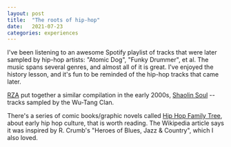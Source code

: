 ```yaml
---
layout: post
title:  "The roots of hip-hop"
date:   2021-07-23
categories: experiences
---
```


I've been listening to an awesome Spotify playlist of tracks that were later sampled by hip-hop artists: "Atomic Dog", "Funky Drummer", et al. The music spans several genres, and almost all of it is great. I've enjoyed the history lesson, and it's fun to be reminded of the hip-hop tracks that came later.

[RZA](https://en.wikipedia.org/wiki/RZA) put together a similar compilation in the early 2000s, [Shaolin Soul](https://en.wikipedia.org/wiki/Shaolin_Soul) -- tracks sampled by the Wu-Tang Clan.

There's a series of comic books/graphic novels called [Hip Hop Family Tree](https://en.wikipedia.org/wiki/Hip_Hop_Family_Tree), about early hip hop culture, that is worth reading. The Wikipedia article says it was inspired by R. Crumb's "Heroes of Blues, Jazz & Country", which I also loved.
